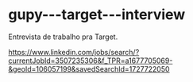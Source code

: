 # gupy---target---interview
Entrevista de trabalho pra Target.

https://www.linkedin.com/jobs/search/?currentJobId=3507235306&f_TPR=a1677705069-&geoId=106057199&savedSearchId=1727722050

